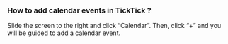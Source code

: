 ###  How to add calendar events in TickTick ?
Slide the screen to the right and click “Calendar”. Then, click “+” and you will be guided to add a calendar event.
